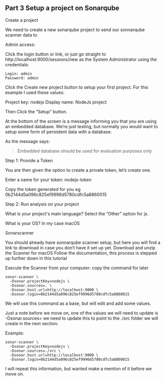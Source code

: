 ## Part 3 Setup a project on Sonarqube

Create a project

We need to create a new sonarqube project to send our sonnarqube scanner data to

Admin access:

Click the login button or link, or just go straight to http://localhost:9000/sessions/new as the System Administrator using the credentials:

```
Login: admin 
Password: admin 
```

Click the Create new project button to setup your first project.
For this example I used these values: 

Project key: nodejs
Display name: NodeJs project


Then Click the “Setup” button.

At the bottom of the screen is a message informing you that you are using an embedded database. We’re just testing, but normally you would want to setup some form of persistent data with a database.

As the message says:


> Embedded database should be used for evaluation purposes only




Step 1: Provide a Token

You are then given the option to create a private token, let’s create one.

Enter a name for your token: nodejs-token

Copy the token generated for you eg 0b2144d5a096c825ef9996d5780cdfc5a8860015



Step 2: Run analysis on your project

What is your project's main language? Select the “Other” option for js.

What is your OS? In my case macOS

Sonarscanner

You should already have sonnarqube scanner setup, but here you will find a link to download in case you don’t have it set up yet.
Download and unzip the Scanner for macOS Follow the documentation, this process is stepped up further down in this tutorial


Execute the Scanner from your computer: copy the command for later


```
sonar-scanner \
  -Dsonar.projectKey=nodejs \
  -Dsonar.sources=. \
  -Dsonar.host.url=http://localhost:9000 \
  -Dsonar.login=0b2144d5a096c825ef9996d5780cdfc5a8860015
```

We will use this command as a base, but will edit and add some values.

Just a note before we move on, one of the values we will need to update is -Dsonar.sources= we need to update this to point to the ./src folder we will create in the next section:

Example:

```
sonar-scanner \
  -Dsonar.projectKey=nodejs \
  -Dsonar.sources=./src \
  -Dsonar.host.url=http://localhost:9000 \
  -Dsonar.login=0b2144d5a096c825ef9996d5780cdfc5a8860015
```

I will repeat this information, but wanted make a mention of it before we move on.
